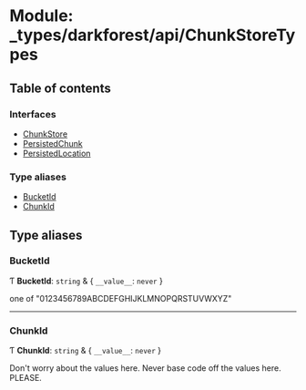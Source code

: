 # Module: \_types/darkforest/api/ChunkStoreTypes

## Table of contents

### Interfaces

- [ChunkStore](../interfaces/_types_darkforest_api_ChunkStoreTypes.ChunkStore.md)
- [PersistedChunk](../interfaces/_types_darkforest_api_ChunkStoreTypes.PersistedChunk.md)
- [PersistedLocation](../interfaces/_types_darkforest_api_ChunkStoreTypes.PersistedLocation.md)

### Type aliases

- [BucketId](_types_darkforest_api_ChunkStoreTypes.md#bucketid)
- [ChunkId](_types_darkforest_api_ChunkStoreTypes.md#chunkid)

## Type aliases

### BucketId

Ƭ **BucketId**: `string` & { `__value__`: `never` }

one of "0123456789ABCDEFGHIJKLMNOPQRSTUVWXYZ"

---

### ChunkId

Ƭ **ChunkId**: `string` & { `__value__`: `never` }

Don't worry about the values here. Never base code off the values here. PLEASE.

